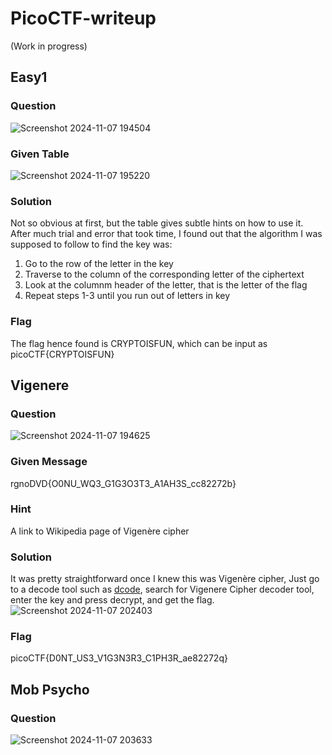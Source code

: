 # PicoCTF-writeup
(Work in progress)
## Easy1
### Question
![Screenshot 2024-11-07 194504](https://github.com/user-attachments/assets/9b654f3f-dd9b-4d16-90be-8f5de3b7ae0d)
### Given Table
![Screenshot 2024-11-07 195220](https://github.com/user-attachments/assets/4e902790-7b44-4d68-a11c-24837c430b0f)
### Solution
Not so obvious at first, but the table gives subtle hints on how to use it. After much trial and error that took time, I found out that the algorithm I was supposed to follow to find the key was:
1. Go to the row of the letter in the key
2. Traverse to the column of the corresponding letter of the ciphertext
3. Look at the columnm header of the letter, that is the letter of the flag
4. Repeat steps 1-3 until you run out of letters in key
### Flag
The flag hence found is CRYPTOISFUN, which can be input as picoCTF{CRYPTOISFUN}

## Vigenere
### Question
![Screenshot 2024-11-07 194625](https://github.com/user-attachments/assets/577ef36b-7639-4417-ba61-580f7d412ce9)
### Given Message
rgnoDVD{O0NU_WQ3_G1G3O3T3_A1AH3S_cc82272b}
### Hint
A link to Wikipedia page of Vigenère cipher
### Solution
It was pretty straightforward once I knew this was Vigenère cipher, Just go to a decode tool such as [dcode](https://www.dcode.fr/en), search for Vigenere Cipher decoder tool, enter the key and press decrypt, and get the flag.
![Screenshot 2024-11-07 202403](https://github.com/user-attachments/assets/8997e1b1-d68b-4546-9709-a41aef440801)
### Flag
picoCTF{D0NT_US3_V1G3N3R3_C1PH3R_ae82272q}

## Mob Psycho
### Question
![Screenshot 2024-11-07 203633](https://github.com/user-attachments/assets/d9a8dfb0-eead-4c65-a758-ec2a310e901e)

